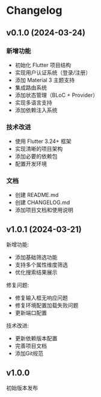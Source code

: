 # Changelog

## v0.1.0 (2024-03-24)

### 新增功能
- 初始化 Flutter 项目结构
- 实现用户认证系统（登录/注册）
- 添加 Material 3 主题支持
- 集成路由系统
- 添加状态管理（BLoC + Provider）
- 实现多语言支持
- 添加依赖注入系统

### 技术改进
- 使用 Flutter 3.24+ 框架
- 实现清晰的项目架构
- 添加必要的依赖包
- 配置开发环境

### 文档
- 创建 README.md
- 创建 CHANGELOG.md
- 添加项目文档和使用说明

## v1.0.1 (2024-03-21)

新增功能:
- 添加基础筛选功能
- 支持多个属性维度筛选
- 优化搜索结果展示

修复问题:
- 修复输入框无响应问题
- 修复环境配置加载失败问题
- 更新端口配置

技术改进:
- 更新依赖版本配置
- 完善项目文档
- 添加Git规范

## v1.0.0

初始版本发布
